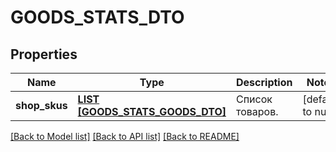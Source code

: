 # GOODS_STATS_DTO

## Properties
Name | Type | Description | Notes
------------ | ------------- | ------------- | -------------
**shop_skus** | [**LIST [GOODS_STATS_GOODS_DTO]**](GoodsStatsGoodsDTO.md) | Список товаров. | [default to null]

[[Back to Model list]](../README.md#documentation-for-models) [[Back to API list]](../README.md#documentation-for-api-endpoints) [[Back to README]](../README.md)


